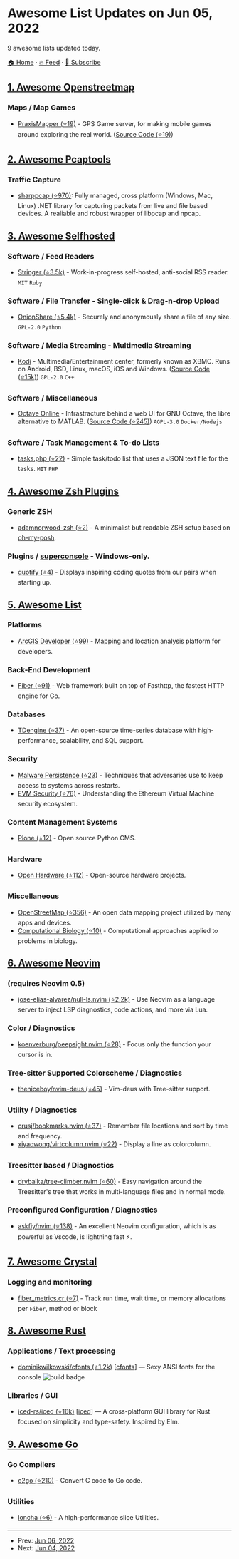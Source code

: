 # Awesome List Updates on Jun 05, 2022

9 awesome lists updated today.

[🏠 Home](/README.md) · [🔥 Feed](https://test.trackawesomelist.com/feed.xml) · [📮 Subscribe](https://trackawesomelist.us17.list-manage.com/subscribe?u=d2f0117aa829c83a63ec63c2f&id=36a103854c)



## [1. Awesome Openstreetmap](/content/osmlab/awesome-openstreetmap/README.md)

### Maps / Map Games

*   [PraxisMapper (⭐19)](https://github.com/drakewill-CRL/PraxisMapper) - GPS Game server, for making mobile games around exploring the real world. ([Source Code (⭐19)](https://github.com/drakewill-CRL/PraxisMapper))

## [2. Awesome Pcaptools](/content/caesar0301/awesome-pcaptools/README.md)

### Traffic Capture

*   [sharppcap (⭐970)](https://github.com/dotpcap/sharppcap): Fully managed, cross platform (Windows, Mac, Linux) .NET library for capturing packets from live and file based devices. A realiable and robust wrapper of libpcap and npcap.

## [3. Awesome Selfhosted](/content/awesome-selfhosted/awesome-selfhosted/README.md)

### Software / Feed Readers

*   [Stringer (⭐3.5k)](https://github.com/stringer-rss/stringer) - Work-in-progress self-hosted, anti-social RSS reader. `MIT` `Ruby`

### Software / File Transfer - Single-click & Drag-n-drop Upload

*   [OnionShare (⭐5.4k)](https://github.com/onionshare/onionshare) - Securely and anonymously share a file of any size. `GPL-2.0` `Python`

### Software / Media Streaming - Multimedia Streaming

*   [Kodi](https://kodi.tv/) - Multimedia/Entertainment center, formerly known as XBMC. Runs on Android, BSD, Linux, macOS, iOS and Windows. ([Source Code (⭐15k)](https://github.com/xbmc/xbmc)) `GPL-2.0` `C++`

### Software / Miscellaneous

*   [Octave Online](https://octave-online.net/) - Infrastracture behind a web UI for GNU Octave, the libre alternative to MATLAB. ([Source Code (⭐245)](https://github.com/octave-online/octave-online-server)) `AGPL-3.0` `Docker/Nodejs`

### Software / Task Management & To-do Lists

*   [tasks.php (⭐22)](https://github.com/lgg-archive/tasks.php) - Simple task/todo list that uses a JSON text file for the tasks. `MIT` `PHP`

## [4. Awesome Zsh Plugins](/content/unixorn/awesome-zsh-plugins/README.md)

### Generic ZSH

*   [adamnorwood-zsh (⭐2)](https://github.com/adamnorwood/adamnorwood-zsh/) - A minimalist but readable ZSH setup based on [oh-my-posh](https://ohmyposh.dev/).

### Plugins / [superconsole](https://github.com/alexchmykhalo/superconsole)   \- Windows-only.

*   [quotify (⭐4)](https://github.com/dpretet/zsh-quotify) - Displays inspiring coding quotes from our pairs when starting up.

## [5. Awesome List](/content/sindresorhus/awesome/README.md)

### Platforms

*   [ArcGIS Developer (⭐99)](https://github.com/Esri/awesome-arcgis-developer#readme) - Mapping and location analysis platform for developers.

### Back-End Development

*   [Fiber (⭐91)](https://github.com/gofiber/awesome-fiber#readme) - Web framework built on top of Fasthttp, the fastest HTTP engine for Go.

### Databases

*   [TDengine (⭐37)](https://github.com/taosdata/awesome-tdengine#readme) - An open-source time-series database with high-performance, scalability, and SQL support.

### Security

*   [Malware Persistence (⭐23)](https://github.com/Karneades/awesome-malware-persistence#readme) - Techniques that adversaries use to keep access to systems across restarts.
*   [EVM Security (⭐76)](https://github.com/kareniel/awesome-evm-security#readme) - Understanding the Ethereum Virtual Machine security ecosystem.

### Content Management Systems

*   [Plone (⭐12)](https://github.com/collective/awesome-plone#readme) - Open source Python CMS.

### Hardware

*   [Open Hardware (⭐112)](https://github.com/delftopenhardware/awesome-open-hardware#readme) - Open-source hardware projects.

### Miscellaneous

*   [OpenStreetMap (⭐356)](https://github.com/osmlab/awesome-openstreetmap#readme) - An open data mapping project utilized by many apps and devices.
*   [Computational Biology (⭐10)](https://github.com/inoue0426/awesome-computational-biology#readme) - Computational approaches applied to problems in biology.

## [6. Awesome Neovim](/content/rockerBOO/awesome-neovim/README.md)

### (requires Neovim 0.5)

*   [jose-elias-alvarez/null-ls.nvim (⭐2.2k)](https://github.com/jose-elias-alvarez/null-ls.nvim) - Use Neovim as a language server to inject LSP diagnostics, code actions, and more via Lua.

### Color / Diagnostics

*   [koenverburg/peepsight.nvim (⭐28)](https://github.com/koenverburg/peepsight.nvim) - Focus only the function your cursor is in.

### Tree-sitter Supported Colorscheme / Diagnostics

*   [theniceboy/nvim-deus (⭐45)](https://github.com/theniceboy/nvim-deus) - Vim-deus with Tree-sitter support.

### Utility / Diagnostics

*   [crusj/bookmarks.nvim (⭐37)](https://github.com/crusj/bookmarks.nvim) - Remember file locations and sort by time and frequency.
*   [xiyaowong/virtcolumn.nvim (⭐22)](https://github.com/xiyaowong/virtcolumn.nvim) - Display a line as colorcolumn.

### Treesitter based / Diagnostics

*   [drybalka/tree-climber.nvim (⭐60)](https://github.com/drybalka/tree-climber.nvim) - Easy navigation around the Treesitter's tree that works in multi-language files and in normal mode.

### Preconfigured Configuration / Diagnostics

*   [askfiy/nvim (⭐138)](https://github.com/askfiy/nvim) - An excellent Neovim configuration, which is as powerful as Vscode, is lightning fast ⚡️.

## [7. Awesome Crystal](/content/veelenga/awesome-crystal/README.md)

### Logging and monitoring

*   [fiber\_metrics.cr (⭐7)](https://github.com/didactic-drunk/fiber_metrics.cr) - Track run time, wait time, or memory allocations per `Fiber`, method or block

## [8. Awesome Rust](/content/rust-unofficial/awesome-rust/README.md)

### Applications / Text processing

*   [dominikwilkowski/cfonts (⭐1.2k)](https://github.com/dominikwilkowski/cfonts) \[[cfonts](https://crates.io/crates/cfonts)] — Sexy ANSI fonts for the console ![build badge](https://github.com/dominikwilkowski/cfonts/actions/workflows/testing.yml/badge.svg)

### Libraries / GUI

*   [iced-rs/iced (⭐16k)](https://github.com/iced-rs/iced) \[[iced](https://crates.io/crates/iced)] — A cross-platform GUI library for Rust focused on simplicity and type-safety. Inspired by Elm.

## [9. Awesome Go](/content/avelino/awesome-go/README.md)

### Go Compilers

*   [c2go (⭐210)](https://github.com/goplus/c2go) - Convert C code to Go code.

### Utilities

*   [loncha (⭐6)](https://github.com/kazu/loncha) - A high-performance slice Utilities.

---

- Prev: [Jun 06, 2022](/content/2022/06/06/README.md)
- Next: [Jun 04, 2022](/content/2022/06/04/README.md)